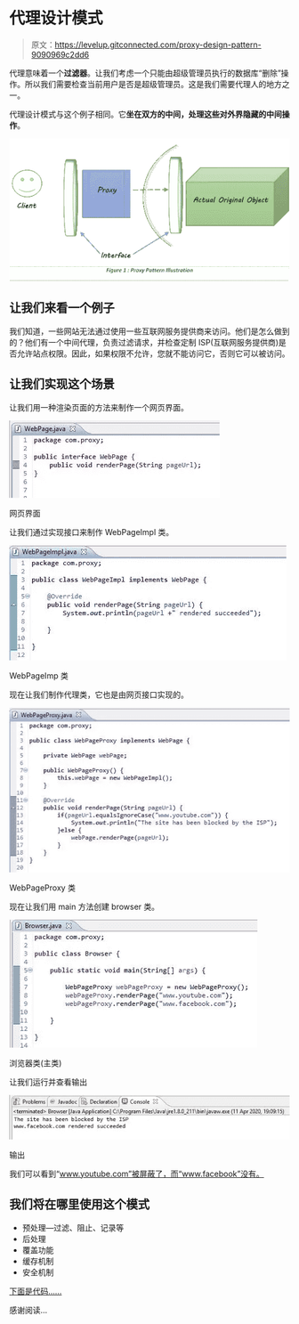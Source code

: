 # 代理设计模式

> 原文：<https://levelup.gitconnected.com/proxy-design-pattern-9090969c2dd6>

代理意味着一个**过滤器**。让我们考虑一个只能由超级管理员执行的数据库“删除”操作。所以我们需要检查当前用户是否是超级管理员。这是我们需要代理人的地方之一。

代理设计模式与这个例子相同。它**坐在双方的中间，处理这些对外界隐藏的中间操作**。

![](img/efe5d431f5c6972d6a22fb25b519ddb8.png)

## **让我们来看一个例子**

我们知道，一些网站无法通过使用一些互联网服务提供商来访问。他们是怎么做到的？他们有一个中间代理，负责过滤请求，并检查定制 ISP(互联网服务提供商)是否允许站点权限。因此，如果权限不允许，您就不能访问它，否则它可以被访问。

## **让我们实现这个场景**

让我们用一种渲染页面的方法来制作一个网页界面。

![](img/4b9f94f35337043d1cbd783aaa72e80a.png)

网页界面

让我们通过实现接口来制作 WebPageImpl 类。

![](img/d88bc8a1e7c508abb26c10db74e778ac.png)

WebPageImp 类

现在让我们制作代理类，它也是由网页接口实现的。

![](img/8dfb3510e6aaa2febf59cbe0e9ff7a6e.png)

WebPageProxy 类

现在让我们用 main 方法创建 browser 类。

![](img/bba364a163dcac67883c51f1f0407d63.png)

浏览器类(主类)

让我们运行并查看输出

![](img/eec7ba5c2c02fc9ed7bbd8e7cd7beeb9.png)

输出

我们可以看到“www.youtube.com”被屏蔽了，而“www.facebook”没有。

## **我们将在哪里使用这个模式**

*   预处理—过滤、阻止、记录等
*   后处理
*   覆盖功能
*   缓存机制
*   安全机制

[下面是代码……](https://github.com/pramodaya/Design-Patterns/tree/master/DesignPatterns/src/com/proxy)

感谢阅读…